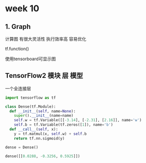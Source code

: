 # week 10

## 1. Graph

计算图 有很大灵活性 执行效率高 容易优化

tf.function()

使用tensorboard可显示图

## TensorFlow2 模块 层 模型

一个全连接层

~~~python
import tensorflow as tf

class Dense(tf.Module):
  def __init__(self, name=None):
    super().__init__(name=name)
    self.w = tf.Variable([[-3.14], [-2.31], [2.16]], name='w')
    self.b = tf.Variable(tf.zeros([1]), name='b')
  def __call__(self, x):
    y = tf.matmul(x, self.w) + self.b
    return tf.nn.sigmoid(y)

dense = Dense()

dense([[0.0288, -0.3256, 0.5925]])
~~~


